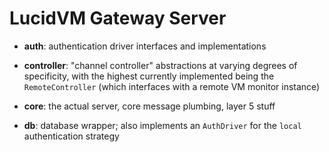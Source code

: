# LucidVM Gateway Server

- **auth**: authentication driver interfaces and implementations

- **controller**: "channel controller" abstractions at varying degrees of specificity, with the highest currently implemented being the `RemoteController` (which interfaces with a remote VM monitor instance)

- **core**: the actual server, core message plumbing, layer 5 stuff

- **db**: database wrapper; also implements an `AuthDriver` for the `local` authentication strategy